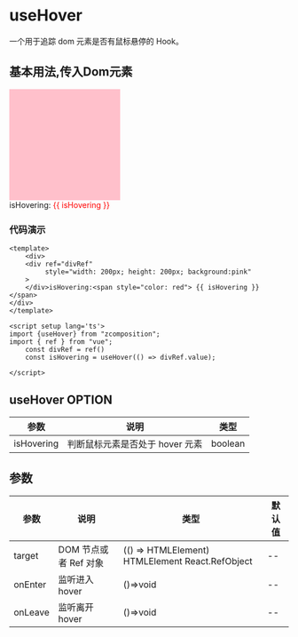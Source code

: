 # useHover

一个用于追踪 dom 元素是否有鼠标悬停的 Hook。

## 基本用法,传入Dom元素
<script setup lang='ts'>
import { useHover } from "@lib";
import { ref, onMounted } from "vue";   
 const divRef = ref()
 const isHovering = useHover(() =>divRef.value);
</script>

<div>
    <div ref="divRef"
      style="width: 200px; height: 200px; background:pink"
    >
    </div>isHovering:<span style="color:red"> {{ isHovering }} </span>
</div>

### 代码演示

```vue
<template>
    <div>
    <div ref="divRef"
         style="width: 200px; height: 200px; background:pink"
    >
    </div>isHovering:<span style="color: red"> {{ isHovering }} </span>
</div>
</template>

<script setup lang='ts'>
import {useHover} from "zcomposition";
import { ref } from "vue";
    const divRef = ref()
    const isHovering = useHover(() => divRef.value);

</script>

```

## useHover OPTION

| 参数       | 说明                      | 类型                   |
| -------    | ------------------------- | ---------------------- | 
| isHovering |判断鼠标元素是否处于 hover 元素 | boolean |

## 参数

| 参数      | 说明                      | 类型                   | 默认值 |
| -------   | ------------------------- | ---------------------- | ------ |
| target     |DOM 节点或者 Ref 对象| (() => HTMLElement) HTMLElement React.RefObject | -- |
| onEnter | 监听进入 hover	| ()=>void |  -- |
| onLeave | 监听离开 hover  | ()=>void |  --|   
